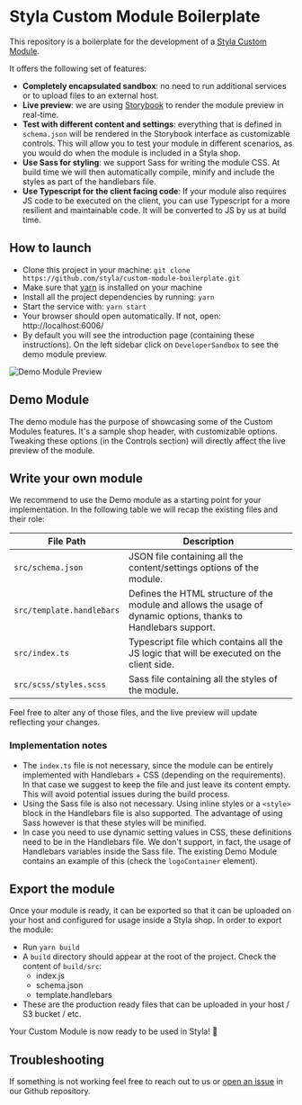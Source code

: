# Styla Custom Module Boilerplate

This repository is a boilerplate for the development of a [Styla Custom Module](https://documentation.styla.eu/).

It offers the following set of features:
- **Completely encapsulated sandbox**: no need to run additional services or to upload files to an external host.
- **Live preview**: we are using [Storybook](https://storybook.js.org/) to render the module preview in real-time.
- **Test with different content and settings**: everything that is defined in `schema.json` will be rendered in the Storybook interface as customizable controls. This will allow you to test your module in different scenarios, as you would do when the module is included in a Styla shop.
- **Use Sass for styling**: we support Sass for writing the module CSS. At build time we will then automatically compile, minify and include the styles as part of the handlebars file.
- **Use Typescript for the client facing code**: If your module also requires JS code to be executed on the client, you can use Typescript for a more resilient and maintainable code. It will be converted to JS by us at build time.


## How to launch
- Clone this project in your machine: `git clone https://github.com/styla/custom-module-boilerplate.git`
- Make sure that [yarn](https://classic.yarnpkg.com/lang/en/docs/install/) is installed on your machine
- Install all the project dependencies by running: `yarn`
- Start the service with: `yarn start`
- Your browser should open automatically. If not, open: http://localhost:6006/ 
- By default you will see the introduction page (containing these instructions). On the left sidebar click on `DeveloperSandbox` to see the demo module preview.

![Demo Module Preview](https://static-cdn.styla.com/custom-modules-demo/screenshot.png)

## Demo Module
The demo module has the purpose of showcasing some of the Custom Modules features. It's a sample shop header, with customizable options. Tweaking these options (in the Controls section) will directly affect the live preview of the module.

## Write your own module
We recommend to use the Demo module as a starting point for your implementation.
In the following table we will recap the existing files and their role:

| File Path                 | Description                                                                                                     |
| --------------------------| --------------------------------------------------------------------------------------------------------------- |
| `src/schema.json`         | JSON file containing all the content/settings options of the module.                                            |
| `src/template.handlebars` | Defines the HTML structure of the module and allows the usage of dynamic options, thanks to Handlebars support. |
| `src/index.ts`            | Typescript file which contains all the JS logic that will be executed on the client side.                       |  
| `src/scss/styles.scss`    | Sass file containing all the styles of the module.                                                              |


Feel free to alter any of those files, and the live preview will update reflecting your changes.

### Implementation notes
- The `index.ts` file is not necessary, since the module can be entirely implemented with Handlebars + CSS (depending on the requirements). In that case we suggest to keep the file and just leave its content empty. This will avoid potential issues during the build process.
- Using the Sass file is also not necessary. Using inline styles or a `<style>` block in the Handlebars file is also supported. The advantage of using Sass however is that these styles will be minified.
- In case you need to use dynamic setting values in CSS, these definitions need to be in the Handlebars file. We don't support, in fact, the usage of Handlebars variables inside the Sass file. The existing Demo Module contains an example of this (check the `logoContainer` element).


## Export the module
Once your module is ready, it can be exported so that it can be uploaded on your host and configured for usage inside a Styla shop.
In order to export the module:
- Run `yarn build`
- A `build` directory should appear at the root of the project. Check the content of `build/src`:
   - index.js
   - schema.json
   - template.handlebars
- These are the production ready files that can be uploaded in your host / S3 bucket / etc.

Your Custom Module is now ready to be used in Styla! 🎉

## Troubleshooting
If something is not working feel free to reach out to us or [open an issue](https://github.com/styla/custom-module-boilerplate/issues) in our Github repository.
